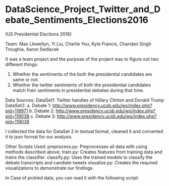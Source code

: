 # DataScience_Project_Twitter_and_Debate_Sentiments_Elections2016
(US Presidential Elections 2016)

Team: Max Llewellyn, Yi Liu, Charlie You, Kyle Francis, Chandan Singh Troughia, Aaron Sedlacek

It was a team project and the purpose of the project was to figure out two different things:
1. Whether the sentiments of the both the presidential candidates are same or not.
2. Whether the twitter sentiments of both the presidential candidates match their sentiments in presidential debates during that time.

Data Sources: 
DataSet1: Twitter handles of Hillary Clinton and Donald Trump
DataSet2: 
a. Debate 1: http://www.presidency.ucsb.edu/ws/index.php?pid=118971
b. Debate 2: http://www.presidency.ucsb.edu/ws/index.php?pid=119038
c. Debate 3: http://www.presidency.ucsb.edu/ws/index.php?pid=119039


I collected the data for DataSet 2 in textual format, cleaned it and converted it to json format for our analysis.

Other Scripts Used:
preprocess.py: Preprocesses all data with using methods described above.
train.py: Creates features from training data and trains the classifier.
classify.py: Uses the trained models to classify the debate transcripts and
candiate tweets
visualize.py: Creates the required visualizations to demonstrate our findings.

In Case of pickled data, you can read it with the following script:
